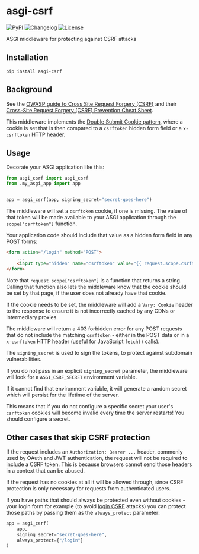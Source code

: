 # asgi-csrf

[![PyPI](https://img.shields.io/pypi/v/asgi-csrf.svg)](https://pypi.org/project/asgi-csrf/)
[![Changelog](https://img.shields.io/github/v/release/simonw/asgi-csrf?include_prereleases&label=changelog)](https://github.com/simonw/asgi-csrf/releases)
[![License](https://img.shields.io/badge/license-Apache%202.0-blue.svg)](https://github.com/simonw/asgi-csrf/blob/main/LICENSE)

ASGI middleware for protecting against CSRF attacks

## Installation

    pip install asgi-csrf

## Background

See the [OWASP guide to Cross Site Request Forgery (CSRF)](https://owasp.org/www-community/attacks/csrf) and their [Cross-Site Request Forgery (CSRF) Prevention Cheat Sheet](https://cheatsheetseries.owasp.org/cheatsheets/Cross-Site_Request_Forgery_Prevention_Cheat_Sheet.html).

This middleware implements the [Double Submit Cookie pattern](https://cheatsheetseries.owasp.org/cheatsheets/Cross-Site_Request_Forgery_Prevention_Cheat_Sheet.html#double-submit-cookie), where a cookie is set that is then compared to a `csrftoken` hidden form field or a `x-csrftoken` HTTP header.

## Usage

Decorate your ASGI application like this:

```python
from asgi_csrf import asgi_csrf
from .my_asgi_app import app


app = asgi_csrf(app, signing_secret="secret-goes-here")
```

The middleware will set a `csrftoken` cookie, if one is missing. The value of that token will be made available to your ASGI application through the `scope["csrftoken"]` function.

Your application code should include that value as a hidden form field in any POST forms:

```html
<form action="/login" method="POST">
    ...
    <input type="hidden" name="csrftoken" value="{{ request.scope.csrftoken() }}">
</form>
```

Note that `request.scope["csrftoken"]` is a function that returns a string. Calling that function also lets the middleware know that the cookie should be set by that page, if the user does not already have that cookie.

If the cookie needs to be set, the middleware will add a `Vary: Cookie` header to the response to ensure it is not incorrectly cached by any CDNs or intermediary proxies.

The middleware will return a 403 forbidden error for any POST requests that do not include the matching `csrftoken` - either in the POST data or in a `x-csrftoken` HTTP header (useful for JavaScript `fetch()` calls).

The `signing_secret` is used to sign the tokens, to protect against subdomain vulnerabilities.

If you do not pass in an explicit `signing_secret` parameter, the middleware will look for a `ASGI_CSRF_SECRET` environment variable.

If it cannot find that environment variable, it will generate a random secret which will persist for the lifetime of the server.

This means that if you do not configure a specific secret your user's `csrftoken` cookies will become invalid every time the server restarts! You should configure a secret.

## Other cases that skip CSRF protection

If the request includes an `Authorization: Bearer ...` header, commonly used by OAuth and JWT authentication, the request will not be required to include a CSRF token. This is because browsers cannot send those headers in a context that can be abused.

If the request has no cookies at all it will be allowed through, since CSRF protection is only necessary for requests from authenticated users.

If you have paths that should always be protected even without cookies - your login form for example (to avoid [login CSRF](https://cheatsheetseries.owasp.org/cheatsheets/Cross-Site_Request_Forgery_Prevention_Cheat_Sheet.html#login-csrf) attacks) you can protect those paths by passing them as the ``always_protect`` parameter:

```python
app = asgi_csrf(
    app,
    signing_secret="secret-goes-here",
    always_protect={"/login"}
)
```
